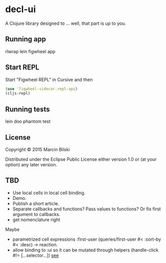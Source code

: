 # decl-ui

A Clojure library designed to ... well, that part is up to you.

## Running app

rlwrap lein figwheel app

## Start REPL

Start "Figwheel REPL" in Cursive and then

```clojure
(use 'figwheel-sidecar.repl-api)
(cljs-repl)
```

## Running tests

lein doo phantom test

## License

Copyright © 2015 Marcin Bilski

Distributed under the Eclipse Public License either version 1.0 or (at
your option) any later version.

## TBD

- Use local cells in local cell binding.
- Demo.
- Publish a short article.
- Separate callbacks and functions? Pass values to functions? Or fix first argument to callbacks.
- get nomenclature right

Maybe
- parametrized cell expressions :first-user (queries/first-user #< :sort-by #< :desc) -> reaction.
- allow binding to :ui so it can be mutated through helpers (handle-click #!= [...selector...])
  [see](https://github.com/davidsantiago/hickory#selectors)